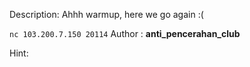 Description:
Ahhh warmup, here we go again :(

`nc 103.200.7.150 20114`
Author : <b>anti_pencerahan_club</b>

Hint:
